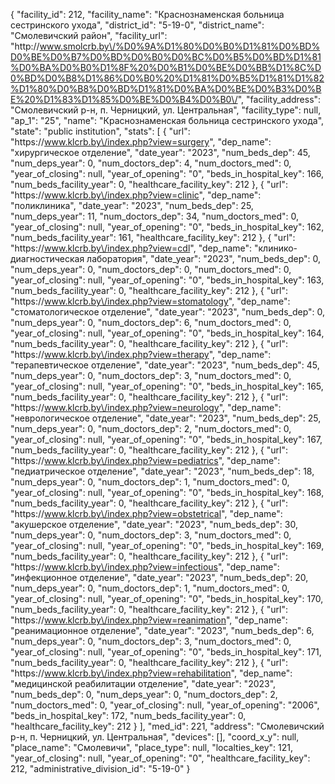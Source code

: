 {
    "facility_id": 212,
    "facility_name": "Краснознаменская больница сестринского ухода",
    "district_id": "5-19-0",
    "district_name": "Смолевичский район",
    "facility_url": "http:\/\/www.smolcrb.by\/%D0%9A%D1%80%D0%B0%D1%81%D0%BD%D0%BE%D0%B7%D0%BD%D0%B0%D0%BC%D0%B5%D0%BD%D1%81%D0%BA%D0%B0%D1%8F%20%D0%B1%D0%BE%D0%BB%D1%8C%D0%BD%D0%B8%D1%86%D0%B0%20%D1%81%D0%B5%D1%81%D1%82%D1%80%D0%B8%D0%BD%D1%81%D0%BA%D0%BE%D0%B3%D0%BE%20%D1%83%D1%85%D0%BE%D0%B4%D0%B0\/",
    "facility_address": "Смолевичский р-н, п. Черницкий, ул. Центральная",
    "facility_type": null,
    "ap_1": "25",
    "name": "Краснознаменская больница сестринского ухода",
    "state": "public institution",
    "stats": [
        {
            "url": "https:\/\/www.klcrb.by\/index.php?view=surgery",
            "dep_name": "хирургическое отделение",
            "date_year": "2023",
            "num_beds_dep": 45,
            "num_deps_year": 0,
            "num_doctors_dep": 4,
            "num_doctors_med": 0,
            "year_of_closing": null,
            "year_of_opening": "0",
            "beds_in_hospital_key": 166,
            "num_beds_facility_year": 0,
            "healthcare_facility_key": 212
        },
        {
            "url": "https:\/\/www.klcrb.by\/index.php?view=clinic",
            "dep_name": "поликлиника",
            "date_year": "2023",
            "num_beds_dep": 25,
            "num_deps_year": 11,
            "num_doctors_dep": 34,
            "num_doctors_med": 0,
            "year_of_closing": null,
            "year_of_opening": "0",
            "beds_in_hospital_key": 162,
            "num_beds_facility_year": 161,
            "healthcare_facility_key": 212
        },
        {
            "url": "https:\/\/www.klcrb.by\/index.php?view=cdl",
            "dep_name": "клинико-диагностическая лаборатория",
            "date_year": "2023",
            "num_beds_dep": 0,
            "num_deps_year": 0,
            "num_doctors_dep": 0,
            "num_doctors_med": 0,
            "year_of_closing": null,
            "year_of_opening": "0",
            "beds_in_hospital_key": 163,
            "num_beds_facility_year": 0,
            "healthcare_facility_key": 212
        },
        {
            "url": "https:\/\/www.klcrb.by\/index.php?view=stomatology",
            "dep_name": "стоматологическое отделение",
            "date_year": "2023",
            "num_beds_dep": 0,
            "num_deps_year": 0,
            "num_doctors_dep": 6,
            "num_doctors_med": 0,
            "year_of_closing": null,
            "year_of_opening": "0",
            "beds_in_hospital_key": 164,
            "num_beds_facility_year": 0,
            "healthcare_facility_key": 212
        },
        {
            "url": "https:\/\/www.klcrb.by\/index.php?view=therapy",
            "dep_name": "терапевтическое отделение",
            "date_year": "2023",
            "num_beds_dep": 45,
            "num_deps_year": 0,
            "num_doctors_dep": 3,
            "num_doctors_med": 0,
            "year_of_closing": null,
            "year_of_opening": "0",
            "beds_in_hospital_key": 165,
            "num_beds_facility_year": 0,
            "healthcare_facility_key": 212
        },
        {
            "url": "https:\/\/www.klcrb.by\/index.php?view=neurology",
            "dep_name": "неврологическое отделение",
            "date_year": "2023",
            "num_beds_dep": 25,
            "num_deps_year": 0,
            "num_doctors_dep": 2,
            "num_doctors_med": 0,
            "year_of_closing": null,
            "year_of_opening": "0",
            "beds_in_hospital_key": 167,
            "num_beds_facility_year": 0,
            "healthcare_facility_key": 212
        },
        {
            "url": "https:\/\/www.klcrb.by\/index.php?view=pediatrics",
            "dep_name": "педиатрическое отделение",
            "date_year": "2023",
            "num_beds_dep": 18,
            "num_deps_year": 0,
            "num_doctors_dep": 1,
            "num_doctors_med": 0,
            "year_of_closing": null,
            "year_of_opening": "0",
            "beds_in_hospital_key": 168,
            "num_beds_facility_year": 0,
            "healthcare_facility_key": 212
        },
        {
            "url": "https:\/\/www.klcrb.by\/index.php?view=obstetrical",
            "dep_name": "акушерское отделение",
            "date_year": "2023",
            "num_beds_dep": 30,
            "num_deps_year": 0,
            "num_doctors_dep": 3,
            "num_doctors_med": 0,
            "year_of_closing": null,
            "year_of_opening": "0",
            "beds_in_hospital_key": 169,
            "num_beds_facility_year": 0,
            "healthcare_facility_key": 212
        },
        {
            "url": "https:\/\/www.klcrb.by\/index.php?view=infectious",
            "dep_name": "инфекционное отделение",
            "date_year": "2023",
            "num_beds_dep": 20,
            "num_deps_year": 0,
            "num_doctors_dep": 1,
            "num_doctors_med": 0,
            "year_of_closing": null,
            "year_of_opening": "0",
            "beds_in_hospital_key": 170,
            "num_beds_facility_year": 0,
            "healthcare_facility_key": 212
        },
        {
            "url": "https:\/\/www.klcrb.by\/index.php?view=reanimation",
            "dep_name": "реанимационное отделение",
            "date_year": "2023",
            "num_beds_dep": 6,
            "num_deps_year": 0,
            "num_doctors_dep": 3,
            "num_doctors_med": 0,
            "year_of_closing": null,
            "year_of_opening": "0",
            "beds_in_hospital_key": 171,
            "num_beds_facility_year": 0,
            "healthcare_facility_key": 212
        },
        {
            "url": "https:\/\/www.klcrb.by\/index.php?view=rehabilitation",
            "dep_name": "медицинской реабилитации отделение",
            "date_year": "2023",
            "num_beds_dep": 0,
            "num_deps_year": 0,
            "num_doctors_dep": 2,
            "num_doctors_med": 0,
            "year_of_closing": null,
            "year_of_opening": "2006",
            "beds_in_hospital_key": 172,
            "num_beds_facility_year": 0,
            "healthcare_facility_key": 212
        }
    ],
    "med_id": 221,
    "address": "Смолевичский р-н, п. Черницкий, ул. Центральная",
    "devices": [],
    "coord_x_y": null,
    "place_name": "Смолевичи",
    "place_type": null,
    "localties_key": 121,
    "year_of_closing": null,
    "year_of_opening": "0",
    "healthcare_facility_key": 212,
    "administrative_division_id": "5-19-0"
}